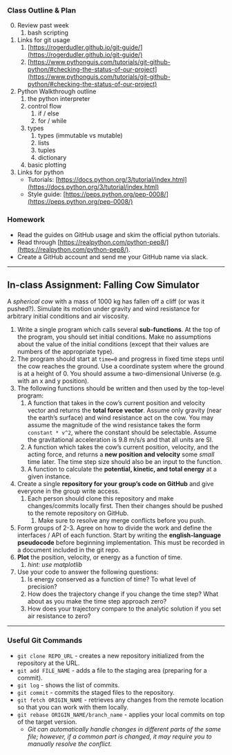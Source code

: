 ### **Class Outline & Plan**

0.  Review past week
    1.  bash scripting
1.  Links for git usage
    1.  [https://rogerdudler.github.io/git-guide/](https://rogerdudler.github.io/git-guide/)
    2.  [https://www.pythonguis.com/tutorials/git-github-python/#checking-the-status-of-our-project](https://www.pythonguis.com/tutorials/git-github-python/#checking-the-status-of-our-project)
2.  Python Walkthrough outline
    1.  the python interpreter
    2.  control flow
        1.  if / else
        2.  for / while
    3.  types
        1.  types (immutable vs mutable)
        2.  lists
        3.  tuples
        4.  dictionary
    4.  basic plotting
3.  Links for python
    * Tutorials: [https://docs.python.org/3/tutorial/index.html](https://docs.python.org/3/tutorial/index.html)
    * Style guide: [https://peps.python.org/pep-0008/](https://peps.python.org/pep-0008/)

### **Homework**
* Read the guides on GitHub usage and skim the official python tutorials.
* Read through [https://realpython.com/python-pep8/](https://realpython.com/python-pep8/).
* Create a GitHub account and send me your GitHub name via slack.

---

## In-class Assignment: Falling Cow Simulator

A *spherical cow* with a mass of 1000 kg has fallen off a cliff (or was it pushed?). Simulate its motion under gravity and wind resistance for arbitrary initial conditions and air viscosity.

1.  Write a single program which calls several **sub-functions**. At the top of the program, you should set initial conditions. Make no assumptions about the value of the initial conditions (except that their values are numbers of the appropriate type).
2.  The program should start at `time=0` and progress in fixed time steps until the cow reaches the ground. Use a coordinate system where the ground is at a height of 0. You should assume a two-dimensional Universe (e.g. with an x and y position).
3.  The following functions should be written and then used by the top-level program:
    1.  A function that takes in the cow’s current position and velocity vector and returns the **total force vector**. Assume only gravity (near the earth’s surface) and wind resistance act on the cow. You may assume the magnitude of the wind resistance takes the form `constant * v^2`, where the constant should be selectable. Assume the gravitational acceleration is 9.8 m/s/s and that all units are SI.
    2.  A function which takes the cow’s current position, velocity, and the acting force, and returns a **new position and velocity** some *small* time later. The time step size should also be an input to the function.
    3.  A function to calculate the **potential, kinetic, and total energy** at a given instance.
4.  Create a single **repository for your group’s code on GitHub** and give everyone in the group write access.
    1.  Each person should clone this repository and make changes/commits locally first. Then their changes should be pushed to the remote repository on GitHub.
        1.  Make sure to resolve any merge conflicts before you push.
5.  Form groups of 2-3. Agree on how to divide the work and define the interfaces / API of each function. Start by writing the **english-language pseudocode** before beginning implementation. This must be recorded in a document included in the git repo.
6.  **Plot** the position, velocity, or energy as a function of time.
    1.  *hint: use matplotlib*
7.  Use your code to answer the following questions:
    1.  Is energy conserved as a function of time? To what level of precision?
    2.  How does the trajectory change if you change the time step? What about as you make the time step approach zero?
    3.  How does your trajectory compare to the analytic solution if you set air resistance to zero?

---

### **Useful Git Commands**

* `git clone REPO_URL` - creates a new repository initialized from the repository at the URL.
* `git add FILE_NAME` - adds a file to the staging area (preparing for a commit).
* `git log` - shows the list of commits.
* `git commit` - commits the staged files to the repository.
* `git fetch ORIGIN_NAME` - retrieves any changes from the remote location so that you can work with them locally.
* `git rebase ORIGIN_NAME/branch_name` - applies your local commits on top of the target version.
    * *Git can automatically handle changes in different parts of the same file; however, if a common part is changed, it may require you to manually resolve the conflict.*
